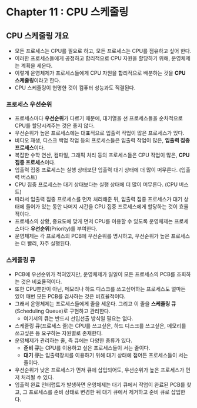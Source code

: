 # Chapter 11 : CPU 스케줄링

## CPU 스케줄링 개요

- 모든 프로세스는 CPU를 필요로 하고, 모든 프로세스는 CPU를 점유하고 싶어 한다.
- 이러한 프로세스들에게 공정하고 합리적으로 CPU 자원을 할당하기 위해, 운영체제는 계획을 세운다.
- 이렇게 운영체제가 프로세스들에게 CPU 자원을 합리적으로 배분하는 것을 **CPU 스케줄링**이라고 한다.
- CPU 스케줄링이 현명한 것이 컴퓨터 성능과도 직결된다.

### 프로세스 우선순위

- 프로세스마다 **우선순위**가 다르기 때문에, 대기열을 선 프로세스들을 순차적으로 CPU를 할당시켜주는 것은 좋지 않다.
- 우선순위가 높은 프로세스에는 대표적으로 입출력 작업이 많은 프로세스가 있다.
- 비디오 재생, 디스크 백업 작업 등의 프로세스들은 입출력 작업이 많은, **입출력 집중 프로세스**이다.
- 복잡한 수학 연산, 컴파일, 그래픽 처리 등의 프로세스들은 CPU 작업이 많은, **CPU 집중 프로세스**이다.
- 입출력 집중 프로세스는 실행 상태보단 입출력 대기 상태에 더 많이 머무른다. (입출력 버스트)
- CPU 집중 프로세스는 대기 상태보다는 실행 상태에 더 많이 머무른다. (CPU 버스트)
- 따라서 입출력 집중 프로세스를 먼저 처리해준 뒤, 입출력 집중 프로세스가 대기 상태에 들어가 있는 동안 나머지 시간을 CPU 집중 프로세스에게 할당하는 것이 효율적이다.
- 프로세스의 상황, 중요도에 맞게 먼저 CPU를 이용할 수 있도록 운영체제는 프로세스마다 **우선순위**(Priority)를 부여한다.
- 운영체제는 각 프로세스의 PCB에 우선순위를 명시하고, 우선순위가 높은 프로세스는 더 빨리, 자주 실행된다.

### 스케줄링 큐

- PCB에 우선순위가 적혀있지만, 운영체제가 일일이 모든 프로세스의 PCB를 조회하는 것은 비효율적이다.
- 또한 CPU뿐만이 아닌, 메모리나 하드 디스크를 쓰고싶어하는 프로세스도 얼마든 있어 매번 모든 PCB를 검사하는 것은 비효율적이다.
- 그래서 운영체제는 프로세스들에게 줄을 세운다. 그리고 이 줄을 **스케줄링 큐**(Scheduling Queue)로 구현하고 관리한다.
  - 여기서의 큐는 반드시 선입선출 방식일 필요는 없다.
- 스케줄링 큐(프로세스 줄)는 CPU를 쓰고싶은, 하드 디스크를 쓰고싶은, 메모리를 쓰고싶은 등 요구하는 자원별로 존재한다.
- 운영체제가 관리하는 줄, 즉 큐에는 다양한 종류가 있다.
  - **준비 큐**는 CPU를 이용하고 싶은 프로세스들이 서는 줄이다.
  - **대기 큐**는 입출력장치를 이용하기 위해 대기 상태에 접어든 프로세스들이 서는 줄이다.
- 우선순위가 낮은 프로세스가 먼저 큐에 삽입되어도, 우선순위가 높은 프로세스가 먼저 처리될 수 있다.
- 입출력 완료 인터럽트가 발생하면 운영체제는 대기 큐에서 작업이 완료된 PCB를 찾고, 그 프로세스를 준비 상태로 변경한 뒤 대기 큐에서 제거하고 준비 큐로 삽입한다.